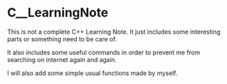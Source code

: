 # C__LearningNote
This is not a complete C++ Learning Note. It just includes some interesting parts or something need to be care of.

It also includes some useful commands in order to prevent me from searching on internet again and again.

I will also add some simple usual functions made by myself.
